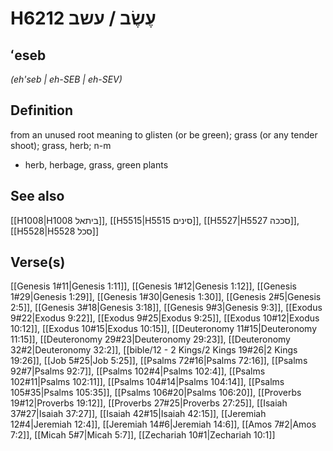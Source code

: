 # H6212 עֶשֶׂב / עשב

## ʻeseb

_(eh'seb | eh-SEB | eh-SEV)_

## Definition

from an unused root meaning to glisten (or be green); grass (or any tender shoot); grass, herb; n-m

- herb, herbage, grass, green plants

## See also

[[H1008|H1008 ביתאל]], [[H5515|H5515 סינים]], [[H5527|H5527 סככה]], [[H5528|H5528 סכל]]

## Verse(s)

[[Genesis 1#11|Genesis 1:11]], [[Genesis 1#12|Genesis 1:12]], [[Genesis 1#29|Genesis 1:29]], [[Genesis 1#30|Genesis 1:30]], [[Genesis 2#5|Genesis 2:5]], [[Genesis 3#18|Genesis 3:18]], [[Genesis 9#3|Genesis 9:3]], [[Exodus 9#22|Exodus 9:22]], [[Exodus 9#25|Exodus 9:25]], [[Exodus 10#12|Exodus 10:12]], [[Exodus 10#15|Exodus 10:15]], [[Deuteronomy 11#15|Deuteronomy 11:15]], [[Deuteronomy 29#23|Deuteronomy 29:23]], [[Deuteronomy 32#2|Deuteronomy 32:2]], [[bible/12 - 2 Kings/2 Kings 19#26|2 Kings 19:26]], [[Job 5#25|Job 5:25]], [[Psalms 72#16|Psalms 72:16]], [[Psalms 92#7|Psalms 92:7]], [[Psalms 102#4|Psalms 102:4]], [[Psalms 102#11|Psalms 102:11]], [[Psalms 104#14|Psalms 104:14]], [[Psalms 105#35|Psalms 105:35]], [[Psalms 106#20|Psalms 106:20]], [[Proverbs 19#12|Proverbs 19:12]], [[Proverbs 27#25|Proverbs 27:25]], [[Isaiah 37#27|Isaiah 37:27]], [[Isaiah 42#15|Isaiah 42:15]], [[Jeremiah 12#4|Jeremiah 12:4]], [[Jeremiah 14#6|Jeremiah 14:6]], [[Amos 7#2|Amos 7:2]], [[Micah 5#7|Micah 5:7]], [[Zechariah 10#1|Zechariah 10:1]]